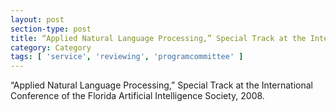 ```yaml
---
layout: post
section-type: post
title: “Applied Natural Language Processing,” Special Track at the International Conference of the Florida Artificial Intelligence Society.
category: Category
tags: [ 'service', 'reviewing', 'programcommittee' ]
---
```

“Applied Natural Language Processing,” Special Track at the International Conference of the Florida Artificial Intelligence Society, 2008.

